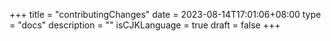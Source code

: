 +++
title = "contributingChanges"
date = 2023-08-14T17:01:06+08:00
type = "docs"
description = ""
isCJKLanguage = true
draft = false
+++